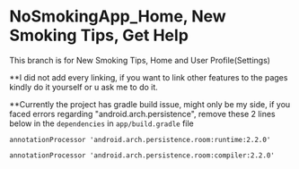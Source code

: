 # NoSmokingApp_Home, New Smoking Tips, Get Help

This branch is for New Smoking Tips, Home and User Profile(Settings)

**I did not add every linking, if you want to link other features to the pages kindly do it yourself or u ask me to do it.

**Currently the project has gradle build issue, might only be my side, if you faced errors regarding "android.arch.persistence", remove these 2 lines below in the `dependencies` in `app/build.gradle` file

`annotationProcessor 'android.arch.persistence.room:runtime:2.2.0'`

`annotationProcessor 'android.arch.persistence.room:compiler:2.2.0'`
